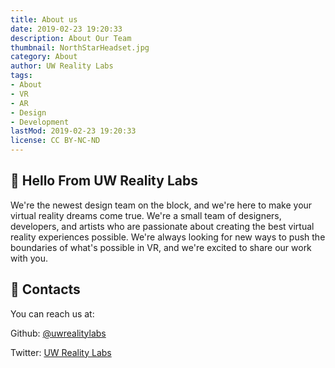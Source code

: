 ```yaml
---
title: About us
date: 2019-02-23 19:20:33
description: About Our Team
thumbnail: NorthStarHeadset.jpg
category: About
author: UW Reality Labs
tags:
- About
- VR
- AR
- Design
- Development
lastMod: 2019-02-23 19:20:33
license: CC BY-NC-ND
---
```


## 👋 Hello From UW Reality Labs

We're the newest design team on the block, and we're here to make your virtual reality dreams come true. 
We're a small team of designers, developers, and artists who are passionate about creating the best virtual reality experiences possible. 
We're always looking for new ways to push the boundaries of what's possible in VR, and we're excited to share our work with you.

## 📓 Contacts
You can reach us at:

Github: [@uwrealitylabs](https://github.com/uwrealitylabs)

Twitter: [UW Reality Labs](https://twitter.com/uwrealitylabs)